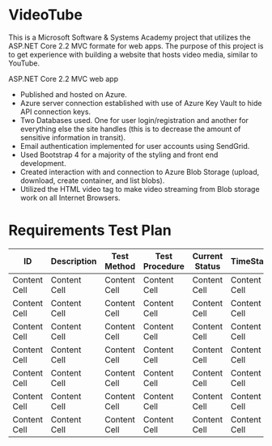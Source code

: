 # VideoTube
This is a Microsoft Software &amp; Systems Academy project that utilizes the ASP.NET Core 2.2 MVC formate for web apps. The purpose of this project is to get experience with building a website that hosts video media, similar to YouTube.

ASP.NET Core 2.2 MVC web app
 - Published and hosted on Azure.
 - Azure server connection established with use of Azure Key Vault to hide API connection keys.
 - Two Databases used. One for user login/registration and another for everything else the site handles (this is to decrease the amount of sensitive information in transit).
 - Email authentication implemented for user accounts using SendGrid.
 - Used Bootstrap 4 for a majority of the styling and front end development.
 - Created interaction with and connection to Azure Blob Storage (upload, download, create container, and list blobs).
 - Utilized the HTML video tag to make video streaming from Blob storage work on all Internet Browsers.


# Requirements Test Plan

| ID             | Description   | Test Method   | Test Procedure | Current Status  | TimeStamp     |
| -------------  | ------------- | ------------- | -------------  | -------------   | ------------- |
| Content Cell   | Content Cell  | Content Cell  | Content Cell   | Content Cell    | Content Cell  |
| Content Cell   | Content Cell  | Content Cell  | Content Cell   | Content Cell    | Content Cell  |
| Content Cell   | Content Cell  | Content Cell  | Content Cell   | Content Cell    | Content Cell  |
| Content Cell   | Content Cell  | Content Cell  | Content Cell   | Content Cell    | Content Cell  |
| Content Cell   | Content Cell  | Content Cell  | Content Cell   | Content Cell    | Content Cell  |
| Content Cell   | Content Cell  | Content Cell  | Content Cell   | Content Cell    | Content Cell  |
| Content Cell   | Content Cell  | Content Cell  | Content Cell   | Content Cell    | Content Cell  |



